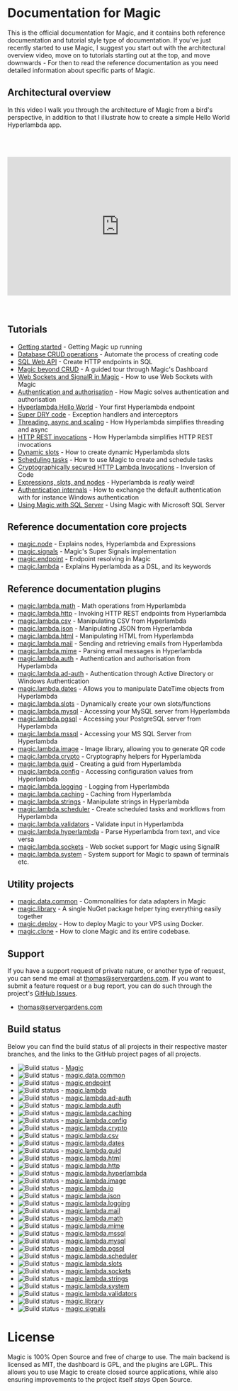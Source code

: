 
# Documentation for Magic

This is the official documentation for Magic, and it contains both reference documentation
and tutorial style type of documentation. If you've just recently started to use Magic, I
suggest you start out with the architectural overview video, move on to tutorials starting
out at the top, and move downwards - For then to read the reference documentation as you need
detailed information about specific parts of Magic.

## Architectural overview

In this video I walk you through the architecture of Magic from a bird's perspective, in addition
to that I illustrate how to create a simple Hello World Hyperlambda app.

<div style="position:relative; padding-bottom:56.25%; padding-top:30px; height:0; overflow:hidden;margin-top:4rem;margin-bottom:4rem;">
<iframe width="560" height="315" style="position:absolute; top:0; left:0; width:100%; height:100%;" src="https://www.youtube.com/embed/FK0rcAEWtV8" frameborder="0" allow="accelerometer; autoplay; encrypted-media; gyroscope; picture-in-picture" allowfullscreen></iframe>
</div>

## Tutorials

* [Getting started](/tutorials/getting-started/) - Getting Magic up running
* [Database CRUD operations](/tutorials/database-crud/) - Automate the process of creating code
* [SQL Web API](/tutorials/sql-web-api/) - Create HTTP endpoints in SQL
* [Magic beyond CRUD](/tutorials/cloud-ide/) - A guided tour through Magic's Dashboard
* [Web Sockets and SignalR in Magic](/tutorials/web-sockets/) - How to use Web Sockets with Magic
* [Authentication and authorisation](/tutorials/auth/) - How Magic solves authentication and authorisation
* [Hyperlambda Hello World](/tutorials/hello-world-endpoint/) - Your first Hyperlambda endpoint
* [Super DRY code](/tutorials/super-dry/) - Exception handlers and interceptors
* [Threading, async and scaling](/tutorials/threading/) - How Hyperlambda simplifies threading and async
* [HTTP REST invocations](/tutorials/http-rest/) - How Hyperlambda simplifies HTTP REST invocations
* [Dynamic slots](/tutorials/dynamic-slots/) - How to create dynamic Hyperlambda slots
* [Scheduling tasks](/tutorials/task-scheduler/) - How to use Magic to create and schedule tasks
* [Cryptographically secured HTTP Lambda Invocations](/tutorials/crypto-lambda-http/) - Inversion of Code
* [Expressions, slots, and nodes](/tutorials/expressions-slots-nodes/) - Hyperlambda is *really* weird!
* [Authentication internals](/tutorials/auth-internals/) - How to exchange the default authentication with for instance Windows authentication
* [Using Magic with SQL Server](/tutorials/sql-server/) - Using Magic with Microsoft SQL Server

## Reference documentation core projects

* [magic.node](/documentation/magic.node/) - Explains nodes, Hyperlambda and Expressions
* [magic.signals](/documentation/magic.signals/) - Magic's Super Signals implementation
* [magic.endpoint](/documentation/magic.endpoint/) - Endpoint resolving in Magic
* [magic.lambda](/documentation/magic.lambda/) - Explains Hyperlambda as a DSL, and its keywords

## Reference documentation plugins

* [magic.lambda.math](/documentation/magic.lambda.math/) - Math operations from Hyperlambda
* [magic.lambda.http](/documentation/magic.lambda.http/) - Invoking HTTP REST endpoints from Hyperlambda
* [magic.lambda.csv](/documentation/magic.lambda.csv/) - Manipulating CSV from Hyperlambda
* [magic.lambda.json](/documentation/magic.lambda.json/) - Manipulating JSON from Hyperlambda
* [magic.lambda.html](/documentation/magic.lambda.html/) - Manipulating HTML from Hyperlambda
* [magic.lambda.mail](/documentation/magic.lambda.mail/) - Sending and retrieving emails from Hyperlambda
* [magic.lambda.mime](/documentation/magic.lambda.mime/) - Parsing email messages in Hyperlambda
* [magic.lambda.auth](/documentation/magic.lambda.auth/) - Authentication and authorisation from Hyperlambda
* [magic.lambda.ad-auth](/documentation/magic.lambda.ad-auth/) - Authentication through Active Directory or Windows Authentication
* [magic.lambda.dates](/documentation/magic.lambda.dates/) - Allows you to manipulate DateTime objects from Hyperlambda
* [magic.lambda.slots](/documentation/magic.lambda.slots/) - Dynamically create your own slots/functions
* [magic.lambda.mysql](/documentation/magic.lambda.mysql/) - Accessing your MySQL server from Hyperlambda
* [magic.lambda.pgsql](/documentation/magic.lambda.pgsql/) - Accessing your PostgreSQL server from Hyperlambda
* [magic.lambda.mssql](/documentation/magic.lambda.mssql/) - Accessing your MS SQL Server from Hyperlambda
* [magic.lambda.image](/documentation/magic.lambda.image/) - Image library, allowing you to generate QR code
* [magic.lambda.crypto](/documentation/magic.lambda.crypto/) - Cryptography helpers for Hyperlambda
* [magic.lambda.guid](/documentation/magic.lambda.guid/) - Creating a guid from Hyperlambda
* [magic.lambda.config](/documentation/magic.lambda.config/) - Accessing configuration values from Hyperlambda
* [magic.lambda.logging](/documentation/magic.lambda.logging/) - Logging from Hyperlambda
* [magic.lambda.caching](/documentation/magic.lambda.caching/) - Caching from Hyperlambda
* [magic.lambda.strings](/documentation/magic.lambda.strings/) - Manipulate strings in Hyperlambda
* [magic.lambda.scheduler](/documentation/magic.lambda.scheduler/) - Create scheduled tasks and workflows from Hyperlambda
* [magic.lambda.validators](/documentation/magic.lambda.validators/) - Validate input in Hyperlambda
* [magic.lambda.hyperlambda](/documentation/magic.lambda.hyperlambda/) - Parse Hyperlambda from text, and vice versa
* [magic.lambda.sockets](/documentation/magic.lambda.sockets/) - Web socket support for Magic using SignalR
* [magic.lambda.system](/documentation/magic.lambda.system/) - System support for Magic to spawn of terminals etc.

## Utility projects

* [magic.data.common](/documentation/magic.data.common/) - Commonalities for data adapters in Magic
* [magic.library](/documentation/magic.library/) - A single NuGet package helper tying everything easily together
* [magic.deploy](/documentation/magic.deploy/) - How to deploy Magic to your VPS using Docker.
* [magic.clone](/documentation/magic.clone/) - How to clone Magic and its entire codebase.

## Support

If you have a support request of private nature, or another type of request, you can send me
email at [thomas@servergardens.com](mailto:thomas@servergardens.com). If you want to submit a
feature request or a bug report, you can do such through the project's
[GitHub Issues](https://github.com/polterguy/magic/issues).

* [thomas@servergardens.com](mailto:thomas@servergardens.com)

## Build status

Below you can find the build status of all projects in their respective master branches, and the links to the
GitHub project pages of all projects.

* ![Build status](https://github.com/polterguy/magic/actions/workflows/codeql-analysis.yml/badge.svg) - [Magic](https://github.com/polterguy/magic)
* ![Build status](https://github.com/polterguy/magic.data.common/actions/workflows/build.yaml/badge.svg) - [magic.data.common](https://github.com/polterguy/magic.data.common)
* ![Build status](https://github.com/polterguy/magic.endpoint/actions/workflows/build.yaml/badge.svg) - [magic.endpoint](https://github.com/polterguy/magic.endpoint)
* ![Build status](https://github.com/polterguy/magic.lambda/actions/workflows/build.yaml/badge.svg) - [magic.lambda](https://github.com/polterguy/magic.lambda)
* ![Build status](https://github.com/polterguy/magic.lambda.ad-auth/actions/workflows/build.yaml/badge.svg) - [magic.lambda.ad-auth](https://github.com/polterguy/magic.lambda.ad-auth)
* ![Build status](https://github.com/polterguy/magic.lambda.auth/actions/workflows/build.yaml/badge.svg) - [magic.lambda.auth](https://github.com/polterguy/magic.lambda.auth)
* ![Build status](https://github.com/polterguy/magic.lambda.caching/actions/workflows/build.yaml/badge.svg) - [magic.lambda.caching](https://github.com/polterguy/magic.lambda.caching)
* ![Build status](https://github.com/polterguy/magic.lambda.config/actions/workflows/build.yaml/badge.svg) - [magic.lambda.config](https://github.com/polterguy/magic.lambda.config)
* ![Build status](https://github.com/polterguy/magic.lambda.crypto/actions/workflows/build.yaml/badge.svg) - [magic.lambda.crypto](https://github.com/polterguy/magic.lambda.crypto)
* ![Build status](https://github.com/polterguy/magic.lambda.csv/actions/workflows/build.yaml/badge.svg) - [magic.lambda.csv](https://github.com/polterguy/magic.lambda.csv)
* ![Build status](https://github.com/polterguy/magic.lambda.dates/actions/workflows/build.yaml/badge.svg) - [magic.lambda.dates](https://github.com/polterguy/magic.lambda.dates)
* ![Build status](https://github.com/polterguy/magic.lambda.guid/actions/workflows/build.yaml/badge.svg) - [magic.lambda.guid](https://github.com/polterguy/magic.lambda.guid)
* ![Build status](https://github.com/polterguy/magic.lambda.html/actions/workflows/build.yaml/badge.svg) - [magic.lambda.html](https://github.com/polterguy/magic.lambda.html)
* ![Build status](https://github.com/polterguy/magic.lambda.http/actions/workflows/build.yaml/badge.svg) - [magic.lambda.http](https://github.com/polterguy/magic.lambda.http)
* ![Build status](https://github.com/polterguy/magic.lambda.hyperlambda/actions/workflows/build.yaml/badge.svg) - [magic.lambda.hyperlambda](https://github.com/polterguy/magic.lambda.hyperlambda)
* ![Build status](https://github.com/polterguy/magic.lambda.image/actions/workflows/build.yaml/badge.svg) - [magic.lambda.image](https://github.com/polterguy/magic.lambda.image)
* ![Build status](https://github.com/polterguy/magic.lambda.io/actions/workflows/build.yaml/badge.svg) - [magic.lambda.io](https://github.com/polterguy/magic.lambda.io)
* ![Build status](https://github.com/polterguy/magic.lambda.json/actions/workflows/build.yaml/badge.svg) - [magic.lambda.json](https://github.com/polterguy/magic.lambda.json)
* ![Build status](https://github.com/polterguy/magic.lambda.logging/actions/workflows/build.yaml/badge.svg) - [magic.lambda.logging](https://github.com/polterguy/magic.lambda.logging)
* ![Build status](https://github.com/polterguy/magic.lambda.mail/actions/workflows/build.yaml/badge.svg) - [magic.lambda.mail](https://github.com/polterguy/magic.lambda.mail)
* ![Build status](https://github.com/polterguy/magic.lambda.math/actions/workflows/build.yaml/badge.svg) - [magic.lambda.math](https://github.com/polterguy/magic.lambda.math)
* ![Build status](https://github.com/polterguy/magic.lambda.mime/actions/workflows/build.yaml/badge.svg) - [magic.lambda.mime](https://github.com/polterguy/magic.lambda.mime)
* ![Build status](https://github.com/polterguy/magic.lambda.mssql/actions/workflows/build.yaml/badge.svg) - [magic.lambda.mssql](https://github.com/polterguy/magic.lambda.mssql)
* ![Build status](https://github.com/polterguy/magic.lambda.mysql/actions/workflows/build.yaml/badge.svg) - [magic.lambda.mysql](https://github.com/polterguy/magic.lambda.mysql)
* ![Build status](https://github.com/polterguy/magic.lambda.pgsql/actions/workflows/build.yaml/badge.svg) - [magic.lambda.pgsql](https://github.com/polterguy/magic.lambda.pgsql)
* ![Build status](https://github.com/polterguy/magic.lambda.scheduler/actions/workflows/build.yaml/badge.svg) - [magic.lambda.scheduler](https://github.com/polterguy/magic.lambda.scheduler)
* ![Build status](https://github.com/polterguy/magic.lambda.slots/actions/workflows/build.yaml/badge.svg) - [magic.lambda.slots](https://github.com/polterguy/magic.lambda.slots)
* ![Build status](https://github.com/polterguy/magic.lambda.sockets/actions/workflows/build.yaml/badge.svg) - [magic.lambda.sockets](https://github.com/polterguy/magic.lambda.sockets)
* ![Build status](https://github.com/polterguy/magic.lambda.strings/actions/workflows/build.yaml/badge.svg) - [magic.lambda.strings](https://github.com/polterguy/magic.lambda.strings)
* ![Build status](https://github.com/polterguy/magic.lambda.system/actions/workflows/build.yaml/badge.svg) - [magic.lambda.system](https://github.com/polterguy/magic.lambda.system)
* ![Build status](https://github.com/polterguy/magic.lambda.validators/actions/workflows/build.yaml/badge.svg) - [magic.lambda.validators](https://github.com/polterguy/magic.lambda.validators)
* ![Build status](https://github.com/polterguy/magic.library/actions/workflows/build.yaml/badge.svg) - [magic.library](https://github.com/polterguy/magic.library)
* ![Build status](https://github.com/polterguy/magic.signals/actions/workflows/build.yaml/badge.svg) - [magic.signals](https://github.com/polterguy/magic.signals)

# License

Magic is 100% Open Source and free of charge to use. The main backend is licensed as MIT, the dashboard is GPL,
and the plugins are LGPL. This allows you to use Magic to create closed source applications, while also
ensuring improvements to the project itself *stays* Open Source.
